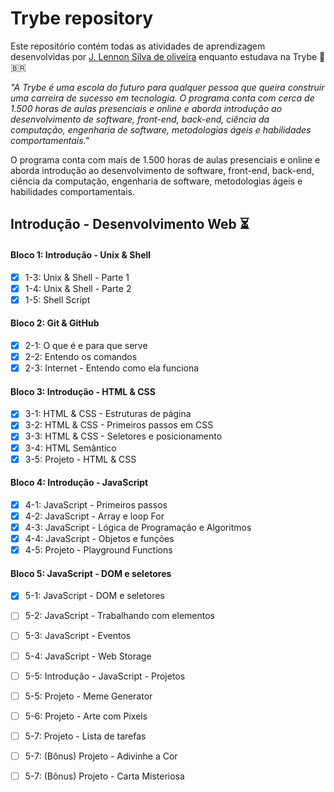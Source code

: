 
# Trybe repository #

Este repositório contém todas as atividades de aprendizagem desenvolvidas por [J. Lennon Silva de oliveira](https://www.linkedin.com/in/johnlennondeoliveira/) enquanto estudava na Trybe :rocket: :brazil: 

*"A Trybe é uma escola do futuro para qualquer pessoa que queira construir uma carreira de sucesso em tecnologia. O programa conta com cerca de 1.500 horas de aulas presenciais e online e aborda introdução ao desenvolvimento de software, front-end, back-end, ciência da computação, engenharia de software, metodologias ágeis e habilidades comportamentais."*

O programa conta com mais de 1.500 horas de aulas presenciais e online e aborda introdução ao desenvolvimento de software, front-end, back-end, ciência da computação, engenharia de software, metodologias ágeis e habilidades comportamentais.

## Introdução - Desenvolvimento Web :hourglass_flowing_sand: ##

#### Bloco 1: Introdução - Unix & Shell ####

- [x] 1-3: Unix & Shell - Parte 1
- [x] 1-4: Unix & Shell - Parte 2 
- [x] 1-5: Shell Script

#### Bloco 2: Git & GitHub ####

- [x] 2-1: O que é e para que serve 
- [x] 2-2: Entendo os comandos 
- [x] 2-3: Internet - Entendo como ela funciona 

#### Bloco 3: Introdução - HTML & CSS ####

- [x] 3-1: HTML & CSS - Estruturas de página 
- [x] 3-2: HTML & CSS - Primeiros passos em CSS 
- [x] 3-3: HTML & CSS - Seletores e posicionamento 
- [x] 3-4: HTML Semântico 
- [x] 3-5: Projeto - HTML & CSS 

#### Bloco 4: Introdução - JavaScript ####

- [x] 4-1: JavaScript - Primeiros passos 
- [x] 4-2: JavaScript - Array e loop For
- [x] 4-3: JavaScript - Lógica de Programação e Algoritmos
- [x] 4-4: JavaScript - Objetos e funções
- [x] 4-5: Projeto - Playground Functions

#### Bloco 5: JavaScript - DOM e seletores ####

- [x] 5-1: JavaScript - DOM e seletores
- [ ] 5-2: JavaScript - Trabalhando com elementos
- [ ] 5-3: JavaScript - Eventos
- [ ] 5-4: JavaScript - Web Storage
- [ ] 5-5: Introdução - JavaScript - Projetos
- [ ] 5-5: Projeto - Meme Generator
- [ ] 5-6: Projeto - Arte com Pixels
- [ ] 5-7: Projeto - Lista de tarefas
- [ ] 5-7: (Bônus) Projeto - Adivinhe a Cor
- [ ] 5-7: (Bônus) Projeto - Carta Misteriosa






 


